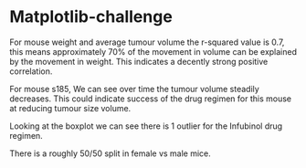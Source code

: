 # Matplotlib-challenge
For mouse weight and average tumour volume the r-squared value is 0.7, this means approximately 70% of the movement in volume can be explained by the movement in weight. This indicates a decently strong positive correlation.

For mouse s185, We can see over time the tumour volume steadily decreases. This could indicate success of the drug regimen for this mouse at reducing tumour size volume. 

Looking at the boxplot we can see there is 1 outlier for the Infubinol drug regimen.

There is a roughly 50/50 split in female vs male mice.
